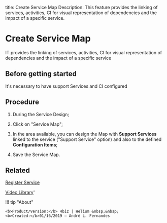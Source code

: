 title: Create Service Map
Description: This feature provides the linking of services, activities, CI for visual representation of dependencies and the impact of a specific service.

# Create Service Map
IT provides the linking of services, activities, CI for visual representation of dependencies and the impact of a specific service

Before getting started
-----------------------

It's necessary to have support Services and CI configured

Procedure
----------------

1.  During the Service Design;

2.  Click on "Service Map";

3.  In the area available, you can design the Map with **Support Services** linked to the service ("Support Service" option) and also to the defined **Configuration Items**;

4.  Save the Service Map. 

Related
---------------

[Register Service](https://docs.run2biz.com/en-us/4biz-helium/processes/portfolio-and-catalog/use/register-a-service.html)

<i class='fa fa-youtube-play  fa-2x' style='color:#97ce17;vertical-align: middle;'> </i> [Video Library](https://www.youtube.com/playlist?list=PLB5qK2uzf2RNuLck4D45CohnoacGmsTys)'

!!! tip "About"

    <b>Product/Version:</b> 4biz | Helium &nbsp;&nbsp;
    <b>Created:</b>01/16/2019 – André L. Fernandes

